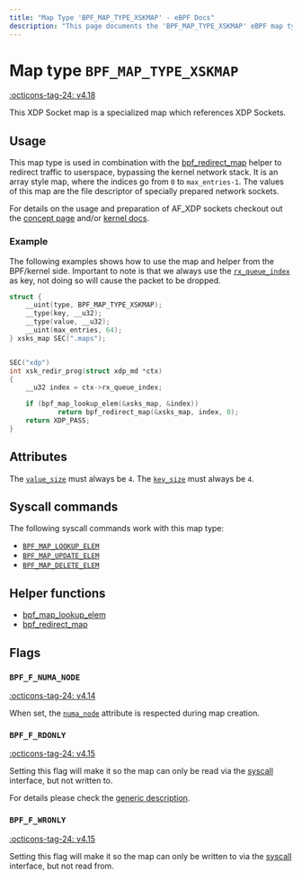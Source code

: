 ```yaml
---
title: "Map Type 'BPF_MAP_TYPE_XSKMAP' - eBPF Docs"
description: "This page documents the 'BPF_MAP_TYPE_XSKMAP' eBPF map type, including its defintion, usage, program types that can use it, and examples."
---
```

# Map type `BPF_MAP_TYPE_XSKMAP`

<!-- [FEATURE_TAG](BPF_MAP_TYPE_XSKMAP) -->
[:octicons-tag-24: v4.18](https://github.com/torvalds/linux/commit/fbfc504a24f53f7ebe128ab55cb5dba634f4ece8)
<!-- [/FEATURE_TAG] -->

This XDP Socket map is a specialized map which references XDP Sockets.

## Usage

This map type is used in combination with the [bpf_redirect_map](../helper-function/bpf_redirect_map.md) helper to redirect traffic to userspace, bypassing the kernel network stack. It is an array style map, where the indices go from `0` to `max_entries-1`. The values of this map are the file descriptor of specially prepared network sockets.

For details on the usage and preparation of AF_XDP sockets checkout out the [concept page](../concepts/af_xdp.md) and/or [kernel docs](https://www.kernel.org/doc/html/latest/networking/af_xdp.html).

### Example

The following examples shows how to use the map and helper from the BPF/kernel side. Important to note is that we always use the [`rx_queue_index`](../program-type/BPF_PROG_TYPE_XDP.md#rx_queue_index) as key, not doing so will cause the packet to be dropped.

```c
struct {
    __uint(type, BPF_MAP_TYPE_XSKMAP);
    __type(key, __u32);
    __type(value, __u32);
    __uint(max_entries, 64);
} xsks_map SEC(".maps");


SEC("xdp")
int xsk_redir_prog(struct xdp_md *ctx)
{
    __u32 index = ctx->rx_queue_index;

    if (bpf_map_lookup_elem(&xsks_map, &index))
            return bpf_redirect_map(&xsks_map, index, 0);
    return XDP_PASS;
}
```

## Attributes

The [`value_size`](../syscall/BPF_MAP_CREATE.md#value_size) must always be `4`. The [`key_size`](../syscall/BPF_MAP_CREATE.md#key_size) must always be `4`.

<!-- TODO link to generic page for attributes which are the same for every map type -->

## Syscall commands

The following syscall commands work with this map type:

* [`BPF_MAP_LOOKUP_ELEM`](../syscall/BPF_MAP_LOOKUP_ELEM.md)
* [`BPF_MAP_UPDATE_ELEM`](../syscall/BPF_MAP_UPDATE_ELEM.md)
* [`BPF_MAP_DELETE_ELEM`](../syscall/BPF_MAP_DELETE_ELEM.md)

## Helper functions

<!-- DO NOT EDIT MANUALLY -->
<!-- [MAP_HELPER_FUNC_REF] -->
 * [bpf_map_lookup_elem](../helper-function/bpf_map_lookup_elem.md)
 * [bpf_redirect_map](../helper-function/bpf_redirect_map.md)
<!-- [/MAP_HELPER_FUNC_REF] -->

## Flags

### `BPF_F_NUMA_NODE`

[:octicons-tag-24: v4.14](https://github.com/torvalds/linux/commit/96eabe7a40aa17e613cf3db2c742ee8b1fc764d0)

When set, the [`numa_node`](../syscall/BPF_MAP_CREATE.md#numa_node) attribute is respected during map creation.

### `BPF_F_RDONLY`

[:octicons-tag-24: v4.15](https://github.com/torvalds/linux/commit/6e71b04a82248ccf13a94b85cbc674a9fefe53f5)

Setting this flag will make it so the map can only be read via the [syscall](../syscall/index.md) interface, but not written to.

For details please check the [generic description](../syscall/BPF_MAP_CREATE.md#bpf_f_rdonly).

### `BPF_F_WRONLY`

[:octicons-tag-24: v4.15](https://github.com/torvalds/linux/commit/6e71b04a82248ccf13a94b85cbc674a9fefe53f5)

Setting this flag will make it so the map can only be written to via the [syscall](../syscall/index.md) interface, but not read from.
